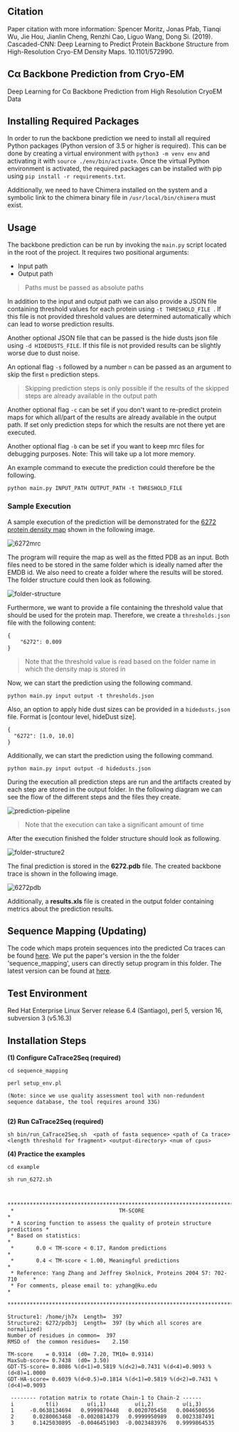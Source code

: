## Citation
Paper citation with more information: Spencer Moritz, Jonas Pfab, Tianqi Wu, Jie Hou, Jianlin Cheng, Renzhi Cao, Liguo Wang, Dong Si. (2019). Cascaded-CNN: Deep Learning to Predict Protein Backbone Structure from High-Resolution Cryo-EM Density Maps. 10.1101/572990.

## Cα Backbone Prediction from Cryo-EM
Deep Learning for Cα Backbone Prediction from High Resolution CryoEM Data

## Installing Required Packages
In order to run the backbone prediction we need to install all required Python packages (Python version of 3.5 or higher is required). This can be done by creating a virtual environment with `python3 -m venv env` and activating it with `source ./env/bin/activate`. Once the virtual Python environment is activated, the required packages can be installed with pip using `pip install -r requirements.txt`.

Additionally, we need to have Chimera installed on the system and a symbolic link to the chimera binary file in `/usr/local/bin/chimera` must exist.

## Usage

The backbone prediction can be run by invoking the `main.py` script located in the root of the project. It requires two positional arguments:

* Input path
* Output path

> Paths must be passed as absolute paths

In addition to the input and output path we can also provide a JSON file containing threshold values for each protein using `-t THRESHOLD_FILE `. If this file is not provided threshold values are determined automatically which can lead to worse prediction results.

Another optional JSON file that can be passed is the hide dusts json file using `-d HIDEDUSTS_FILE`. If this file is not provided results can be slightly worse due to dust noise. 

An optional flag `-s` followed by a number `n` can be passed as an argument to skip the first `n` prediction steps.
> Skipping prediction steps is only possible if the results of the skipped steps are already available in the output path

Another optional flag `-c` can be set if you don't want to re-predict protein maps for which all/part of the results are already available in the output path. If set only prediction steps for which the results are not there yet are executed.

Another optional flag `-b` can be set if you want to keep mrc files for debugging purposes. Note: This will take up a lot more memory.

An example command to execute the prediction could therefore be the following.

`python main.py INPUT_PATH OUTPUT_PATH -t THRESHOLD_FILE`

### Sample Execution
A sample execution of the prediction will be demonstrated for the [6272 protein density map](https://www.emdataresource.org/EMD-6272) shown in the following image.

<img src="https://i.ibb.co/N7rS1Pn/6272mrc.png" alt="6272mrc" border="0">

The program will require the map as well as the fitted PDB as an input. Both files need to be stored in the same folder which is ideally named after the EMDB id. We also need to create a folder where the results will be stored. The folder structure could then look as following.

<img src="https://i.ibb.co/mzRg1XT/folder-structure.png" alt="folder-structure" border="0">

Furthermore, we want to provide a file containing the threshold value that should be used for the protein map. Therefore, we create a `thresholds.json` file with the following content:

```
{
	"6272": 0.009
}
```

> Note that the threshold value is read based on the folder name in which the density map is stored in

Now, we can start the prediction using the following command.

`python main.py input output -t thresholds.json`

Also, an option to apply hide dust sizes can be provided in a `hidedusts.json` file. Format is [contour level, hideDust size].

```
{
  "6272": [1.0, 10.0]
}
``` 

Additionally, we can start the prediction using the following command.

`python main.py input output -d hidedusts.json`

During the execution all prediction steps are run and the artifacts created by each step are stored in the output folder. In the following diagram we can see the flow of the different steps and the files they create.

<img src="https://i.ibb.co/w0DWq2M/prediction-pipeline.png" alt="prediction-pipeline" border="0">

> Note that the execution can take a significant amount of time

After the execution finished the folder structure should look as following.

<img src="https://i.ibb.co/XVKX1q7/folder-structure2.png" alt="folder-structure2" border="0">

The final prediction is stored in the **6272.pdb** file. The created backbone trace is shown in the following image.

<img src="https://i.ibb.co/nbnbtkQ/6272pdb.png" alt="6272pdb" border="0">

Additionally, a **results.xls** file is created in the output folder containing metrics about the prediction results.



## Sequence Mapping (Updating)
The code which maps protein sequences into the predicted Cα traces can be found [here](https://github.com/DrJieHou/CaTrace2Seq/). We put the paper's version in the the folder 'sequence_mapping', users can directly setup program in this folder. The latest version can be found at [here](https://github.com/DrJieHou/CaTrace2Seq/).

Test Environment
--------------------------------------------------------------------------------------
Red Hat Enterprise Linux Server release 6.4 (Santiago), perl 5, version 16, subversion 3 (v5.16.3)

Installation Steps
--------------------------------------------------------------------------------------

**(1) Configure CaTrace2Seq (required)**

```
cd sequence_mapping

perl setup_env.pl

(Note: since we use quality assessment tool with non-redundent sequence database, the tool requires around 33G)


```

**(2) Run CaTrace2Seq (required)**

```
sh bin/run_CaTrace2Seq.sh  <path of fasta sequence> <path of Ca trace> <length threshold for fragment> <output-directory> <num of cpus>
```

**(4) Practice the examples** 

```
cd example

sh run_6272.sh


 *****************************************************************************
 *                                 TM-SCORE                                  *
 * A scoring function to assess the quality of protein structure predictions *
 * Based on statistics:                                                      *
 *       0.0 < TM-score < 0.17, Random predictions                           *
 *       0.4 < TM-score < 1.00, Meaningful predictions                       *
 * Reference: Yang Zhang and Jeffrey Skolnick, Proteins 2004 57: 702-710     *
 * For comments, please email to: yzhang@ku.edu                              *
 *****************************************************************************

Structure1: /home/jh7x  Length=  397
Structure2: 6272/pdb3j  Length=  397 (by which all scores are normalized)
Number of residues in common=  397
RMSD of  the common residues=    2.150

TM-score    = 0.9314  (d0= 7.20, TM10= 0.9314)
MaxSub-score= 0.7438  (d0= 3.50)
GDT-TS-score= 0.8086 %(d<1)=0.5819 %(d<2)=0.7431 %(d<4)=0.9093 %(d<8)=1.0000
GDT-HA-score= 0.6039 %(d<0.5)=0.1814 %(d<1)=0.5819 %(d<2)=0.7431 %(d<4)=0.9093

 -------- rotation matrix to rotate Chain-1 to Chain-2 ------
 i          t(i)         u(i,1)         u(i,2)         u(i,3)
 1     -0.0638134694   0.9999870448   0.0020705458   0.0046500556
 2      0.0280063468  -0.0020814379   0.9999950989   0.0023387491
 3      0.1425030895  -0.0046451903  -0.0023483976   0.9999864535
 
```


